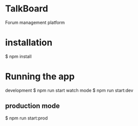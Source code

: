 # TalkBoard
Forum management platform
# installation
$ npm install
# Running the app
development
$ npm run start
watch mode
$ npm run start:dev
## production mode
$ npm run start:prod
